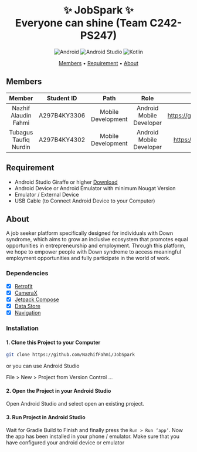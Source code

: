 <div align="center">

# ✨ JobSpark ✨ <br> Everyone can shine (Team C242-PS247)

![Android](https://img.shields.io/badge/Android-3DDC84?style=for-the-badge&logo=android&logoColor=white)
![Android Studio](https://img.shields.io/badge/Android%20Studio-3DDC84.svg?style=for-the-badge&logo=android-studio&logoColor=white)
![Kotlin](https://img.shields.io/badge/kotlin-%237F52FF.svg?style=for-the-badge&logo=kotlin&logoColor=white)

[Members](#members) •
[Requirement](#requirement) •
[About](#about)

</div>


## Members
| Member | Student ID | Path | Role | Contacts |
| :-: | :-: | :-: | :-: | :-: |
| Nazhif Alaudin Fahmi | A297B4KY3306 | Mobile Development | Android Mobile Developer | https://github.com/NazhifFahmi|
| Tubagus Taufiq Nurdin | A297B4KY4302 | Mobile Development | Android Mobile Developer | https://github.com/ttaufiiqn|

## Requirement
* Android Studio Giraffe or higher [Download](https://developer.android.com/studio?hl=id)
* Android Device or Android Emulator with minimum Nougat Version
* Emulator / External Device
* USB Cable (to Connect Android Device to your Computer)

## About
A job seeker platform specifically designed for individuals with Down syndrome, which aims to grow an inclusive ecosystem that promotes equal opportunities in entrepreneurship and employment. Through this platform, we hope to empower people with Down syndrome to access meaningful employment opportunities and fully participate in the world of work.

### Dependencies
- [x] [Retrofit](https://square.github.io/retrofit/)
- [x] [CameraX](https://developer.android.com/training/camerax)
- [x] [Jetpack Compose](https://developer.android.com/jetpack?hl=id)
- [x] [Data Store](https://developer.android.com/jetpack/androidx/releases/datastore?hl=id)
- [x] [Navigation](https://developer.android.com/jetpack/compose/navigation)

### Installation
#### 1. Clone this Project to your Computer
```bash
git clone https://github.com/NazhifFahmi/JobSpark
```

or you can use Android Studio 

File > New > Project from Version Control ...

#### 2. Open the Project in your Android Studio
Open Android Studio and select open an existing project.

#### 3. Run Project in Android Studio
Wait for Gradle Build to Finish and finally press the `Run > Run ‘app’`. Now the app has been installed in your phone / emulator. Make sure that you have configured your android device or emulator

